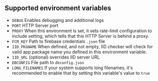 
## Supported environment variables
- `DEBUG`           Enables debugging and additional logs
- `PORT`            HTTP Server port
- `PROXY`           When this environment is set, it sets rate-limit configuration to include setting, which tells that this HTTP Server is behind a proxy.
- `FCM_KEY`         Path to firebase credentials `.json` file
- `IID_PKGNAME`     When defined, and not empty, IID checker will check for valid app package name you defined in this environment variable.
- `IID_URL`         (optional) overrides IID server URL
- `DBCONFIG`        File path to `dbconfig.json`
- `LONG_FILENAMES`  If your system supports long filenames, it's recommended to enable that by setting this variable's value to `true`